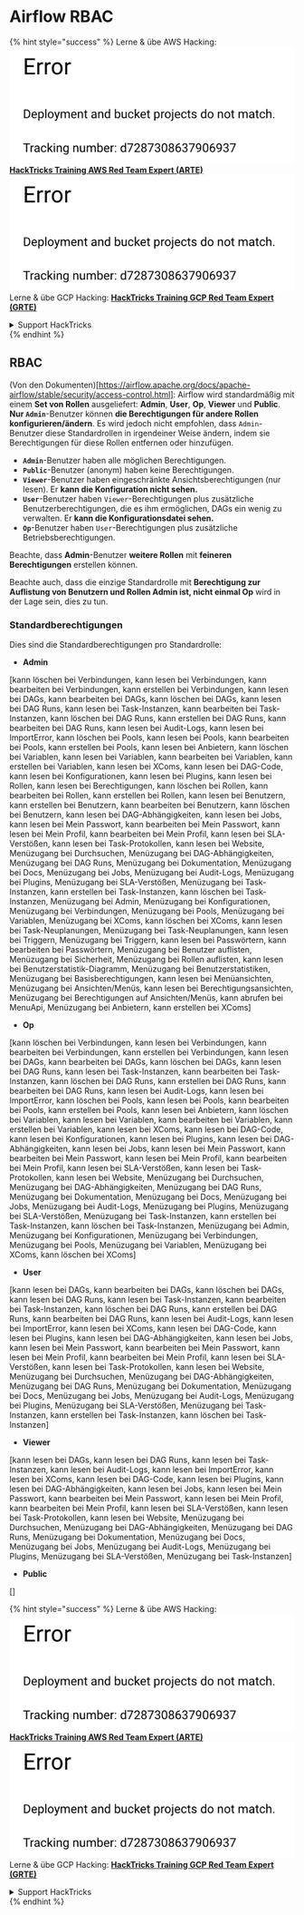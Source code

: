 # Airflow RBAC

{% hint style="success" %}
Lerne & übe AWS Hacking:<img src="../../.gitbook/assets/image (1) (1).png" alt="" data-size="line">[**HackTricks Training AWS Red Team Expert (ARTE)**](https://training.hacktricks.xyz/courses/arte)<img src="../../.gitbook/assets/image (1) (1).png" alt="" data-size="line">\
Lerne & übe GCP Hacking: <img src="../../.gitbook/assets/image (2).png" alt="" data-size="line">[**HackTricks Training GCP Red Team Expert (GRTE)**<img src="../../.gitbook/assets/image (2).png" alt="" data-size="line">](https://training.hacktricks.xyz/courses/grte)

<details>

<summary>Support HackTricks</summary>

* Überprüfe die [**Abonnementpläne**](https://github.com/sponsors/carlospolop)!
* **Tritt der** 💬 [**Discord-Gruppe**](https://discord.gg/hRep4RUj7f) oder der [**Telegram-Gruppe**](https://t.me/peass) bei oder **folge** uns auf **Twitter** 🐦 [**@hacktricks\_live**](https://twitter.com/hacktricks\_live)**.**
* **Teile Hacking-Tricks, indem du PRs zu den** [**HackTricks**](https://github.com/carlospolop/hacktricks) und [**HackTricks Cloud**](https://github.com/carlospolop/hacktricks-cloud) GitHub-Repos einreichst.

</details>
{% endhint %}

## RBAC

(Von den Dokumenten)\[https://airflow.apache.org/docs/apache-airflow/stable/security/access-control.html]: Airflow wird standardmäßig mit einem **Set von Rollen** ausgeliefert: **Admin**, **User**, **Op**, **Viewer** und **Public**. **Nur `Admin`**-Benutzer können **die Berechtigungen für andere Rollen konfigurieren/ändern**. Es wird jedoch nicht empfohlen, dass `Admin`-Benutzer diese Standardrollen in irgendeiner Weise ändern, indem sie Berechtigungen für diese Rollen entfernen oder hinzufügen.

* **`Admin`**-Benutzer haben alle möglichen Berechtigungen.
* **`Public`**-Benutzer (anonym) haben keine Berechtigungen.
* **`Viewer`**-Benutzer haben eingeschränkte Ansichtsberechtigungen (nur lesen). Er **kann die Konfiguration nicht sehen.**
* **`User`**-Benutzer haben `Viewer`-Berechtigungen plus zusätzliche Benutzerberechtigungen, die es ihm ermöglichen, DAGs ein wenig zu verwalten. Er **kann die Konfigurationsdatei sehen.**
* **`Op`**-Benutzer haben `User`-Berechtigungen plus zusätzliche Betriebsberechtigungen.

Beachte, dass **Admin**-Benutzer **weitere Rollen** mit **feineren Berechtigungen** erstellen können.

Beachte auch, dass die einzige Standardrolle mit **Berechtigung zur Auflistung von Benutzern und Rollen Admin ist, nicht einmal Op** wird in der Lage sein, dies zu tun.

### Standardberechtigungen

Dies sind die Standardberechtigungen pro Standardrolle:

* **Admin**

\[kann löschen bei Verbindungen, kann lesen bei Verbindungen, kann bearbeiten bei Verbindungen, kann erstellen bei Verbindungen, kann lesen bei DAGs, kann bearbeiten bei DAGs, kann löschen bei DAGs, kann lesen bei DAG Runs, kann lesen bei Task-Instanzen, kann bearbeiten bei Task-Instanzen, kann löschen bei DAG Runs, kann erstellen bei DAG Runs, kann bearbeiten bei DAG Runs, kann lesen bei Audit-Logs, kann lesen bei ImportError, kann löschen bei Pools, kann lesen bei Pools, kann bearbeiten bei Pools, kann erstellen bei Pools, kann lesen bei Anbietern, kann löschen bei Variablen, kann lesen bei Variablen, kann bearbeiten bei Variablen, kann erstellen bei Variablen, kann lesen bei XComs, kann lesen bei DAG-Code, kann lesen bei Konfigurationen, kann lesen bei Plugins, kann lesen bei Rollen, kann lesen bei Berechtigungen, kann löschen bei Rollen, kann bearbeiten bei Rollen, kann erstellen bei Rollen, kann lesen bei Benutzern, kann erstellen bei Benutzern, kann bearbeiten bei Benutzern, kann löschen bei Benutzern, kann lesen bei DAG-Abhängigkeiten, kann lesen bei Jobs, kann lesen bei Mein Passwort, kann bearbeiten bei Mein Passwort, kann lesen bei Mein Profil, kann bearbeiten bei Mein Profil, kann lesen bei SLA-Verstößen, kann lesen bei Task-Protokollen, kann lesen bei Website, Menüzugang bei Durchsuchen, Menüzugang bei DAG-Abhängigkeiten, Menüzugang bei DAG Runs, Menüzugang bei Dokumentation, Menüzugang bei Docs, Menüzugang bei Jobs, Menüzugang bei Audit-Logs, Menüzugang bei Plugins, Menüzugang bei SLA-Verstößen, Menüzugang bei Task-Instanzen, kann erstellen bei Task-Instanzen, kann löschen bei Task-Instanzen, Menüzugang bei Admin, Menüzugang bei Konfigurationen, Menüzugang bei Verbindungen, Menüzugang bei Pools, Menüzugang bei Variablen, Menüzugang bei XComs, kann löschen bei XComs, kann lesen bei Task-Neuplanungen, Menüzugang bei Task-Neuplanungen, kann lesen bei Triggern, Menüzugang bei Triggern, kann lesen bei Passwörtern, kann bearbeiten bei Passwörtern, Menüzugang bei Benutzer auflisten, Menüzugang bei Sicherheit, Menüzugang bei Rollen auflisten, kann lesen bei Benutzerstatistik-Diagramm, Menüzugang bei Benutzerstatistiken, Menüzugang bei Basisberechtigungen, kann lesen bei Menüansichten, Menüzugang bei Ansichten/Menüs, kann lesen bei Berechtigungsansichten, Menüzugang bei Berechtigungen auf Ansichten/Menüs, kann abrufen bei MenuApi, Menüzugang bei Anbietern, kann erstellen bei XComs]

* **Op**

\[kann löschen bei Verbindungen, kann lesen bei Verbindungen, kann bearbeiten bei Verbindungen, kann erstellen bei Verbindungen, kann lesen bei DAGs, kann bearbeiten bei DAGs, kann löschen bei DAGs, kann lesen bei DAG Runs, kann lesen bei Task-Instanzen, kann bearbeiten bei Task-Instanzen, kann löschen bei DAG Runs, kann erstellen bei DAG Runs, kann bearbeiten bei DAG Runs, kann lesen bei Audit-Logs, kann lesen bei ImportError, kann löschen bei Pools, kann lesen bei Pools, kann bearbeiten bei Pools, kann erstellen bei Pools, kann lesen bei Anbietern, kann löschen bei Variablen, kann lesen bei Variablen, kann bearbeiten bei Variablen, kann erstellen bei Variablen, kann lesen bei XComs, kann lesen bei DAG-Code, kann lesen bei Konfigurationen, kann lesen bei Plugins, kann lesen bei DAG-Abhängigkeiten, kann lesen bei Jobs, kann lesen bei Mein Passwort, kann bearbeiten bei Mein Passwort, kann lesen bei Mein Profil, kann bearbeiten bei Mein Profil, kann lesen bei SLA-Verstößen, kann lesen bei Task-Protokollen, kann lesen bei Website, Menüzugang bei Durchsuchen, Menüzugang bei DAG-Abhängigkeiten, Menüzugang bei DAG Runs, Menüzugang bei Dokumentation, Menüzugang bei Docs, Menüzugang bei Jobs, Menüzugang bei Audit-Logs, Menüzugang bei Plugins, Menüzugang bei SLA-Verstößen, Menüzugang bei Task-Instanzen, kann erstellen bei Task-Instanzen, kann löschen bei Task-Instanzen, Menüzugang bei Admin, Menüzugang bei Konfigurationen, Menüzugang bei Verbindungen, Menüzugang bei Pools, Menüzugang bei Variablen, Menüzugang bei XComs, kann löschen bei XComs]

* **User**

\[kann lesen bei DAGs, kann bearbeiten bei DAGs, kann löschen bei DAGs, kann lesen bei DAG Runs, kann lesen bei Task-Instanzen, kann bearbeiten bei Task-Instanzen, kann löschen bei DAG Runs, kann erstellen bei DAG Runs, kann bearbeiten bei DAG Runs, kann lesen bei Audit-Logs, kann lesen bei ImportError, kann lesen bei XComs, kann lesen bei DAG-Code, kann lesen bei Plugins, kann lesen bei DAG-Abhängigkeiten, kann lesen bei Jobs, kann lesen bei Mein Passwort, kann bearbeiten bei Mein Passwort, kann lesen bei Mein Profil, kann bearbeiten bei Mein Profil, kann lesen bei SLA-Verstößen, kann lesen bei Task-Protokollen, kann lesen bei Website, Menüzugang bei Durchsuchen, Menüzugang bei DAG-Abhängigkeiten, Menüzugang bei DAG Runs, Menüzugang bei Dokumentation, Menüzugang bei Docs, Menüzugang bei Jobs, Menüzugang bei Audit-Logs, Menüzugang bei Plugins, Menüzugang bei SLA-Verstößen, Menüzugang bei Task-Instanzen, kann erstellen bei Task-Instanzen, kann löschen bei Task-Instanzen]

* **Viewer**

\[kann lesen bei DAGs, kann lesen bei DAG Runs, kann lesen bei Task-Instanzen, kann lesen bei Audit-Logs, kann lesen bei ImportError, kann lesen bei XComs, kann lesen bei DAG-Code, kann lesen bei Plugins, kann lesen bei DAG-Abhängigkeiten, kann lesen bei Jobs, kann lesen bei Mein Passwort, kann bearbeiten bei Mein Passwort, kann lesen bei Mein Profil, kann bearbeiten bei Mein Profil, kann lesen bei SLA-Verstößen, kann lesen bei Task-Protokollen, kann lesen bei Website, Menüzugang bei Durchsuchen, Menüzugang bei DAG-Abhängigkeiten, Menüzugang bei DAG Runs, Menüzugang bei Dokumentation, Menüzugang bei Docs, Menüzugang bei Jobs, Menüzugang bei Audit-Logs, Menüzugang bei Plugins, Menüzugang bei SLA-Verstößen, Menüzugang bei Task-Instanzen]

* **Public**

\[]

{% hint style="success" %}
Lerne & übe AWS Hacking:<img src="../../.gitbook/assets/image (1) (1).png" alt="" data-size="line">[**HackTricks Training AWS Red Team Expert (ARTE)**](https://training.hacktricks.xyz/courses/arte)<img src="../../.gitbook/assets/image (1) (1).png" alt="" data-size="line">\
Lerne & übe GCP Hacking: <img src="../../.gitbook/assets/image (2).png" alt="" data-size="line">[**HackTricks Training GCP Red Team Expert (GRTE)**<img src="../../.gitbook/assets/image (2).png" alt="" data-size="line">](https://training.hacktricks.xyz/courses/grte)

<details>

<summary>Support HackTricks</summary>

* Überprüfe die [**Abonnementpläne**](https://github.com/sponsors/carlospolop)!
* **Tritt der** 💬 [**Discord-Gruppe**](https://discord.gg/hRep4RUj7f) oder der [**Telegram-Gruppe**](https://t.me/peass) bei oder **folge** uns auf **Twitter** 🐦 [**@hacktricks\_live**](https://twitter.com/hacktricks\_live)**.**
* **Teile Hacking-Tricks, indem du PRs zu den** [**HackTricks**](https://github.com/carlospolop/hacktricks) und [**HackTricks Cloud**](https://github.com/carlospolop/hacktricks-cloud) GitHub-Repos einreichst.

</details>
{% endhint %}
